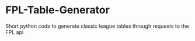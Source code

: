 # FPL-Table-Generator
Short python code to generate classic league tables through requests to the FPL api
